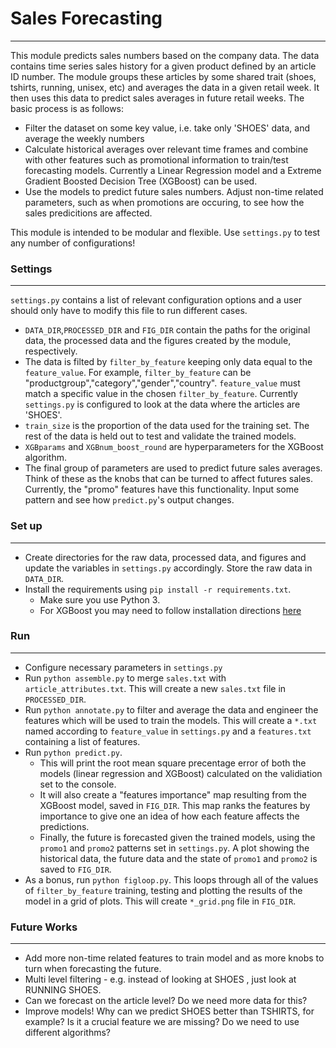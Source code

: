 # Sales Forecasting
------------------------------
This module predicts sales numbers based on the company data. The data contains time series sales history for a given product defined by an article ID number. The module groups these articles by some shared trait (shoes, tshirts, running, unisex, etc) and averages the data in a given retail week. It then uses this data to predict sales averages in future retail weeks. The basic process is as follows:
  - Filter the dataset on some key value, i.e. take only 'SHOES' data, and average the weekly numbers
  - Calculate historical averages over relevant time frames and combine with other features such as promotional information to train/test forecasting models. Currently a Linear Regression model and a Extreme Gradient Boosted Decision Tree (XGBoost) can be used.
  - Use the models to predict future sales numbers. Adjust non-time related parameters, such as when promotions are occuring, to see how the sales predicitions are affected.
 
This module is intended to be modular and flexible.  Use `settings.py` to test any number of configurations!

### Settings
---
`settings.py` contains a list of relevant configuration options and a user should only have to modify this file to run different cases.

  - `DATA_DIR`,`PROCESSED_DIR` and `FIG_DIR` contain the paths for the original data, the processed data and the figures created by the module, respectively.
  - The data is filted by `filter_by_feature` keeping only data equal to the `feature_value`. For example, `filter_by_feature` can be "productgroup","category","gender","country". `feature_value` must match a specific value in the chosen `filter_by_feature`. Currently `settings.py` is configured to look at the data where the articles are 'SHOES'. 
  - `train_size` is the proportion of the data used for the training set. The rest of the data is held out to test and validate the trained models.
  - `XGBparams` and `XGBnum_boost_round` are hyperparameters for the XGBoost algorithm.
  - The final group of parameters are used to predict future sales averages. Think of these as the knobs that can be turned to affect futures sales. Currently, the "promo" features have this functionality.  Input some pattern and see how `predict.py`'s output changes.

### Set up
----
* Create directories for the raw data, processed data, and figures and update the variables in `settings.py` accordingly.  Store the raw data in `DATA_DIR`.
* Install the requirements using `pip install -r requirements.txt`.
    * Make sure you use Python 3.
    * For XGBoost you may need to follow installation directions [here](https://github.com/dmlc/xgboost/tree/master/python-package)
### Run
---
* Configure necessary parameters in `settings.py`
* Run `python assemble.py` to merge `sales.txt` with `article_attributes.txt`. This will create a new `sales.txt` file in `PROCESSED_DIR`.
* Run `python annotate.py` to filter and average the data and engineer the features which will be used to train the models. This will create a `*.txt` named according to `feature_value` in `settings.py` and a `features.txt` containing a list of features.
* Run `python predict.py`.  
    * This will print the root mean square precentage error of both the models (linear regression and XGBoost) calculated on the validiation set to the console. 
    * It will also create a "features importance" map resulting from the XGBoost model, saved in `FIG_DIR`.  This map ranks the features by importance to give one an idea of how each feature affects the predictions.  
    * Finally, the future is forecasted given the trained models, using the `promo1` and `promo2` patterns set in `settings.py`. A plot showing the historical data, the future data and the state of `promo1` and `promo2` is saved to `FIG_DIR`.
* As a bonus, run `python figloop.py`. This loops through all of the values of `filter_by_feature` training, testing and plotting the results of the model in a grid of plots. This will create `*_grid.png` file in `FIG_DIR`. 
### Future Works
---
* Add more non-time related features to train model and as more knobs to turn when forecasting the future.
* Multi level filtering - e.g. instead of looking at SHOES , just look at RUNNING SHOES.
* Can we forecast on the article level? Do we need more data for this?
* Improve models! Why can we predict SHOES better than TSHIRTS, for example? Is it a crucial feature we are missing? Do we need to use different algorithms? 





